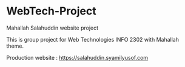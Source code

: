 # WebTech-Project
Mahallah Salahuddin website project

This is group project for Web Technologies INFO 2302 with Mahallah theme.

Production website :
https://salahuddin.syamilyusof.com
